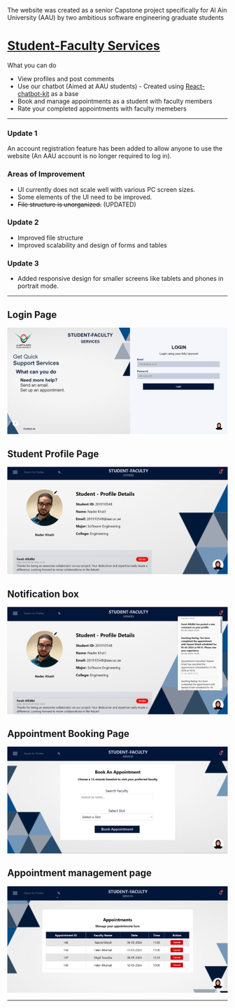 The website was created as a senior Capstone project specifically for Al Ain University (AAU) by two ambitious software engineering graduate students
# [**Student-Faculty Services**](https://student-faculty-services.42web.io)
What you can do
- View profiles and post comments
- Use our chatbot (Aimed at AAU students) - Created using [React-chatbot-kit](https://fredrikoseberg.github.io/react-chatbot-kit-docs/) as a base
- Book and manage appointments as a student with faculty members
- Rate your completed appointments with faculty memebers

------------------------------------------------------------------------------------
### Update 1
An account registration feature has been added to allow anyone to use the website (An AAU account is no longer required to log in).
### Areas of Improvement
- UI currently does not scale well with various PC screen sizes.
- Some elements of the UI need to be improved.
- ~~File structure is unorganized.~~ (UPDATED)

### Update 2
- Improved file structure
- Improved scalability and design of forms and tables

### Update 3
- Added responsive design for smaller screens like tablets and phones in portrait mode.

----------------------------------------------------------------------------------------
## Login Page
![Login Page](/images/login-page.png)

## Student Profile Page
![Student Profile Page](/images/student-profile.png)

## Notification box
![Notifications](/images/notification-display.png)

## Appointment Booking Page
![Appointment Booking Page](/images/book-appointment-page.png)

## Appointment management page
![Appointment management page](/images/view-appointments-page.png)

-----------------------------------
